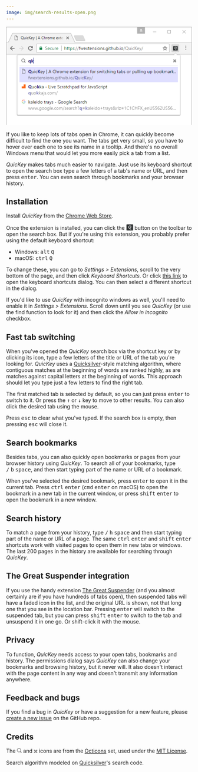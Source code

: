 ```yaml
---
image: img/search-results-open.png
---
```


![QuicKey search results](img/search-results-open.png)

If you like to keep lots of tabs open in Chrome, it can quickly become difficult to find the one you want.  The tabs get very small, so you have to hover over each one to see its name in a tooltip.  And there's no overall Windows menu that would let you more easily pick a tab from a list.

*QuicKey* makes tabs much easier to navigate.  Just use its keyboard shortcut to open the search box type a few letters of a tab's name or URL, and then press <kbd>enter</kbd>.  You can even search through bookmarks and your browser history.


## Installation

Install *QuicKey* from the [Chrome Web Store]().

Once the extension is installed, you can click the <img src="img/icon-38.png" style="height: 19px; vertical-align: text-bottom;"> button on the toolbar to open the search box.  But if you're using this extension, you probably prefer using the default keyboard shortcut:

  * Windows: <kbd>alt</kbd>&nbsp;<kbd>Q</kbd>
  * macOS: <kbd>ctrl</kbd>&nbsp;<kbd>Q</kbd>

To change these, you can go to *Settings > Extensions*, scroll to the very bottom of the page, and then click *Keyboard Shortcuts*.  Or click [this link](chrome://extensions/configureCommands) to open the keyboard shortcuts dialog.  You can then select a different shortcut in the dialog.

If you'd like to use *QuicKey* with incognito windows as well, you'll need to enable it in *Settings > Extensions*.  Scroll down until you see *QuicKey* (or use the find function to look for it) and then click the *Allow in incognito* checkbox.


## Fast tab switching

When you've opened the *QuicKey* search box via the shortcut key or by clicking its icon, type a few letters of the title or URL of the tab you're looking for.  *QuicKey* uses a [Quicksilver](https://github.com/quicksilver/Quicksilver)-style matching algorithm, where contiguous matches at the beginning of words are ranked highly, as are matches against capital letters at the beginning of words.  This approach should let you type just a few letters to find the right tab.

The first matched tab is selected by default, so you can just press <kbd>enter</kbd> to switch to it.  Or press the <kbd>&#8593;</kbd> or <kbd>&#8595;</kbd> key to move to other results.  You can also click the desired tab using the mouse.

Press <kbd>esc</kbd> to clear what you've typed.  If the search box is empty, then pressing <kbd>esc</kbd> will close it.


## Search bookmarks

Besides tabs, you can also quickly open bookmarks or pages from your browser history using *QuicKey*.  To search all of your bookmarks, type <kbd>/</kbd>&nbsp;<kbd>b</kbd>&nbsp;<kbd>space</kbd>, and then start typing part of the name or URL of a bookmark.

When you've selected the desired bookmark, press <kbd>enter</kbd> to open it in the current tab.  Press <kbd>ctrl</kbd>&nbsp;<kbd>enter</kbd> (<kbd>cmd</kbd>&nbsp;<kbd>enter</kbd> on macOS) to open the bookmark in a new tab in the current window, or press <kbd>shift</kbd>&nbsp;<kbd>enter</kbd> to open the bookmark in a new window.


## Search history

To match a page from your history, type <kbd>/</kbd>&nbsp;<kbd>h</kbd>&nbsp;<kbd>space</kbd> and then start typing part of the name or URL of a page.  The same <kbd>ctrl</kbd>&nbsp;<kbd>enter</kbd> and <kbd>shift</kbd>&nbsp;<kbd>enter</kbd> shortcuts work with visited pages to open them in new tabs or windows.  The last 200 pages in the history are available for searching through *QuicKey*.


## The Great Suspender integration

If you use the handy extension [The Great Suspender](https://chrome.google.com/webstore/detail/the-great-suspender/klbibkeccnjlkjkiokjodocebajanakg?hl=en) (and you almost certainly are if you have hundreds of tabs open), then suspended tabs will have a faded icon in the list, and the original URL is shown, not that long one that you see in the location bar.  Pressing <kbd>enter</kbd> will switch to the suspended tab, but you can press <kbd>shift</kbd>&nbsp;<kbd>enter</kbd> to switch to the tab and unsuspend it in one go. Or shift-click it with the mouse.


## Privacy

To function, *QuicKey* needs access to your open tabs, bookmarks and history.  The permissions dialog says *QuicKey* can also change your bookmarks and browsing history, but it never will.  It also doesn't interact with the page content in any way and doesn't transmit any information anywhere.


## Feedback and bugs

If you find a bug in *QuicKey* or have a suggestion for a new feature, please [create a new issue](https://github.com/fwextensions/QuicKey/issues) on the GitHub repo.


## Credits

The <img src="img/search.svg" style="height: 13px"> and <img src="img/clear.svg" style="height: 16px; vertical-align: middle;"> icons are from the [Octicons](https://octicons.github.com/) set, used under the [MIT License](http://opensource.org/licenses/MIT).

Search algorithm modeled on [Quicksilver](https://github.com/quicksilver/Quicksilver/blob/master/Quicksilver/Code-QuickStepCore/QSense.m)'s search code.
